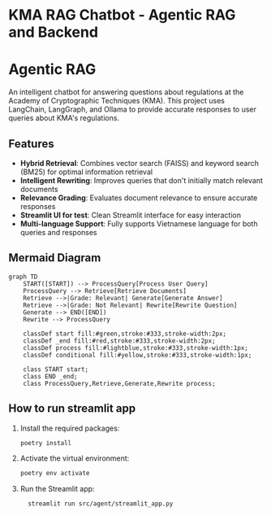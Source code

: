 # KMA RAG Chatbot - Agentic RAG and Backend

# Agentic RAG

An intelligent chatbot for answering questions about regulations at the Academy of Cryptographic Techniques (KMA). This project uses LangChain, LangGraph, and Ollama to provide accurate responses to user queries about KMA's regulations.

## Features
- **Hybrid Retrieval**: Combines vector search (FAISS) and keyword search (BM25) for optimal information retrieval
- **Intelligent Rewriting**: Improves queries that don't initially match relevant documents
- **Relevance Grading**: Evaluates document relevance to ensure accurate responses
- **Streamlit UI for test**: Clean Streamlit interface for easy interaction
- **Multi-language Support**: Fully supports Vietnamese language for both queries and responses

## Mermaid Diagram

```mermaid
graph TD
    START([START]) --> ProcessQuery[Process User Query]
    ProcessQuery --> Retrieve[Retrieve Documents]
    Retrieve -->|Grade: Relevant| Generate[Generate Answer]
    Retrieve -->|Grade: Not Relevant| Rewrite[Rewrite Question]
    Generate --> END([END])
    Rewrite --> ProcessQuery
    
    classDef start fill:#green,stroke:#333,stroke-width:2px;
    classDef _end fill:#red,stroke:#333,stroke-width:2px;
    classDef process fill:#lightblue,stroke:#333,stroke-width:1px;
    classDef conditional fill:#yellow,stroke:#333,stroke-width:1px;
    
    class START start;
    class END _end;
    class ProcessQuery,Retrieve,Generate,Rewrite process;
```

## How to run streamlit app

1. Install the required packages:
   ```bash
   poetry install
   ```
2. Activate the virtual environment:
   ```bash
   poetry env activate
   ```
   
3. Run the Streamlit app:
   ```bash
     streamlit run src/agent/streamlit_app.py 
    ```

